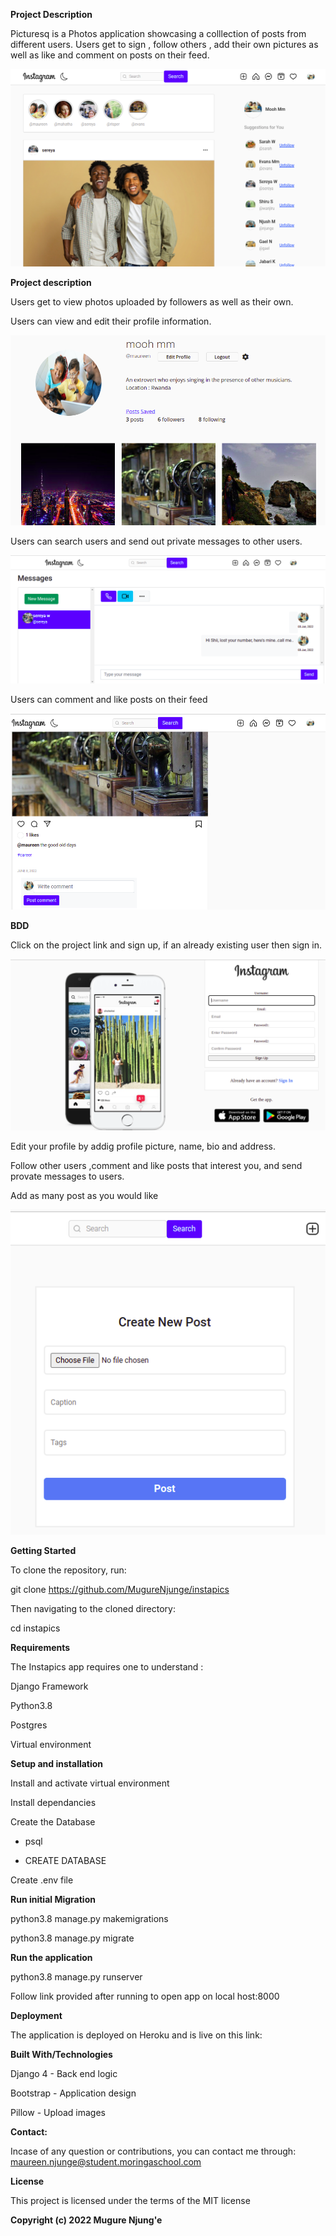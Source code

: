 **Project Description**

Picturesq is a Photos application showcasing a colllection of posts from different users. Users get to sign , follow others , add their own pictures as well as like and comment on posts on their feed.

<img src="./static/images/homepage.png">
<br>

**Project description**

Users get to view photos uploaded by followers as well as their own.

Users can view and edit their profile information.

<img src="./static/images/ownprof.png">


Users can search users and send out private messages to other users.

<img src="./static/images/message.png">

Users can comment and like posts on their feed

<img src="./static/images/comment.png">


**BDD**

Click on the project link and sign up, if an already existing user then sign in.

<img src="./static/images/signup.png">

Edit your profile by addig profile picture, name, bio and address.

Follow other users ,comment and like posts that interest you, and send provate messages to users.

Add as many post as you would like 

<img src="./static/images/addpost.png">


**Getting Started**

To clone the repository, run:

git clone https://github.com/MugureNjunge/instapics

Then navigating to the cloned directory:

cd instapics

**Requirements**

The Instapics app requires one to understand :

Django Framework

Python3.8

Postgres

Virtual environment

**Setup and installation**

Install and activate virtual environment

Install dependancies

Create the Database

- psql

- CREATE DATABASE <name>

Create .env file

**Run initial Migration**

python3.8 manage.py makemigrations <do this for all apps in project>

python3.8 manage.py migrate

**Run the application**

python3.8 manage.py runserver

Follow link provided after running to open app on local host:8000

**Deployment**

The application is deployed on Heroku and is live on this link: 


**Built With/Technologies**

Django 4 - Back end logic

Bootstrap - Application design

Pillow - Upload images

**Contact:**

Incase of any question or contributions, you can contact me through: maureen.njunge@student.moringaschool.com


**License**

This project is licensed under the terms of the MIT license

**Copyright (c) 2022 Mugure Njung'e**



